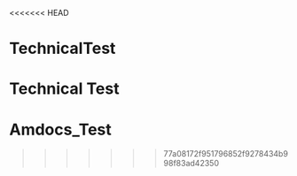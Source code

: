 <<<<<<< HEAD
# TechnicalTest
Technical Test
=======
# Amdocs_Test
>>>>>>> 77a08172f951796852f9278434b998f83ad42350
